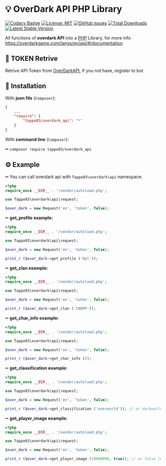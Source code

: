 # 💡 OverDark API PHP Library
[![Codacy Badge](https://app.codacy.com/project/badge/Grade/145b8d41e484414ea81272c3997e5468)](https://www.codacy.com/manual/tappo03/overdark?utm_source=github.com&amp;utm_medium=referral&amp;utm_content=tappo03/overdark&amp;utm_campaign=Badge_Grade)
[![License: MIT](https://img.shields.io/github/license/tappo03/overdark)](https://opensource.org/licenses/MIT)
[![GitHub issues](https://img.shields.io/github/issues/tappo03/overdark)](https://github.com/tappo03/overdark)
[![Total Downloads](https://poser.pugx.org/tappo03/overdark_api/downloads)](//packagist.org/packages/tappo03/overdark_api)
[![Latest Stable Version](https://poser.pugx.org/tappo03/overdark_api/v)](//packagist.org/packages/tappo03/overdark_api)

All functions of **overdark API** into a [PHP](<https://php.net>) Library, for more info <https://overdarkgame.com/langs/en/api/#/documentation>

## 🔗 TOKEN Retrive
Retrive API Token from [OverDarkAPI](<https://t.me/OverDarkAPI_bot>), if you not have, register to bot

## 💾 Installation
With **json file** (`Composer`):
``` json
{
    ...
    "require": {
        "tappo03/overdark_api": "*"
    }
}
```
With **command line** (`Composer`):

➖ `composer require tappo03/overdark_api`
## ⚙️ Example
➖ You can call overdark api with `Tappo03\overdark\api` namespace:
```php
<?php
require_once __DIR__ . '/vendor/autoload.php';

use Tappo03\overdark\api\request;

$over_dark = new Request('en', 'token', false);
```
➖ **get_profile example:**
```php
<?php
require_once __DIR__ . '/vendor/autoload.php';

use Tappo03\overdark\api\request;

$over_dark = new Request('en', 'token', false);

print_r ($over_dark->get_profile ('0pl'));
```
➖ **get_clan example:**
```php
<?php
require_once __DIR__ . '/vendor/autoload.php';

use Tappo03\overdark\api\request;

$over_dark = new Request('en', 'token', false);

print_r ($over_dark->get_clan ('CN0PP'));
```
➖ **get_char_info example:**
```php
<?php
require_once __DIR__ . '/vendor/autoload.php';

use Tappo03\overdark\api\request;

$over_dark = new Request('en', 'token', false);

print_r ($over_dark->get_char_info ());
```
➖ **get_classification example:**
```php
<?php
require_once __DIR__ . '/vendor/autoload.php';

use Tappo03\overdark\api\request;

$over_dark = new Request('en', 'token', false);

print_r ($over_dark->get_classification ('overworld')); // or darkworld
```
➖ **get_player_image example:**
```php
<?php
require_once __DIR__ . '/vendor/autoload.php';

use Tappo03\overdark\api\request;

$over_dark = new Request('en', 'token', false);

print_r ($over_dark->get_player_image (10000000, true)); // or false (without background)
```
